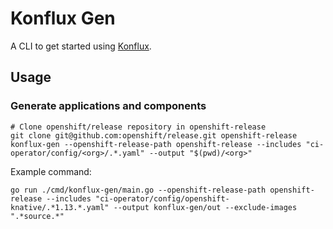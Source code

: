 # Konflux Gen

A CLI to get started
using [Konflux](https://redhat-appstudio.github.io/docs.appstudio.io/Documentation/main/).

## Usage

### Generate applications and components

```shell
# Clone openshift/release repository in openshift-release
git clone git@github.com:openshift/release.git openshift-release
konflux-gen --openshift-release-path openshift-release --includes "ci-operator/config/<org>/.*.yaml" --output "$(pwd)/<org>"
```

Example command:

```shell
go run ./cmd/konflux-gen/main.go --openshift-release-path openshift-release --includes "ci-operator/config/openshift-knative/.*1.13.*.yaml" --output konflux-gen/out --exclude-images ".*source.*"
```